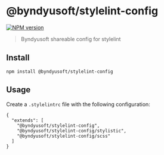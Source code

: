 # @byndyusoft/stylelint-config

[![NPM version](https://img.shields.io/npm/v/@byndyusoft/stylelint-config.svg)](https://www.npmjs.com/package/@byndyusoft/stylelint-config)

> Byndyusoft shareable config for stylelint

## Install

```
npm install @byndyusoft/stylelint-config
```

## Usage

Create a `.stylelintrc` file with the following configuration:

```
{
  "extends": [
    "@byndyusoft/stylelint-config",
    "@byndyusoft/stylelint-config/stylistic",
    "@byndyusoft/stylelint-config/scss"
  ]
}
```
